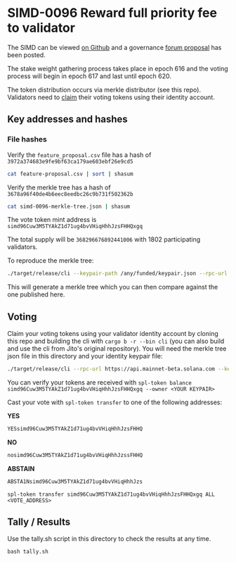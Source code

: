 # SIMD-0096 Reward full priority fee to validator

The SIMD can be viewed [on Github](https://github.com/solana-foundation/solana-improvement-documents/blob/main/proposals/0096-reward-collected-priority-fee-in-entirety.md) and a governance [forum proposal](https://forum.solana.com/t/proposal-for-enabling-the-reward-full-priority-fee-to-validator-on-solana-mainnet-beta/1456) has been posted.

The stake weight gathering process takes place in epoch 616 and the voting process will begin in epoch 617 and last until epoch 620.

The token distribution occurs via merkle distributor (see this repo). Validators need to [claim](https://github.com/laine-sa/solgov-distributor) their voting tokens using their identity account.

## Key addresses and hashes

### File hashes

Verify the `feature_proposal.csv` file has a hash of `3972a374683e9fe9bf63ca179ae603ebf26e9cd5`

```bash
cat feature-proposal.csv | sort | shasum
```

Verify the merkle tree has a hash of `3678a96f40de4b6eec8eedbc26c9b731f502362b`

```bash
cat simd-0096-merkle-tree.json | shasum
```

The vote token mint address is `simd96Cuw3M5TYAkZ1d71ug4bvVHiqHhhJzsFHHQxgq`

The total supply will be `368296676892441006` with 1802 participating validators.

To reproduce the merkle tree:

```bash
./target/release/cli --keypair-path /any/funded/keypair.json --rpc-url https://api.mainnet-beta.solana.com --mint simd96Cuw3M5TYAkZ1d71ug4bvVHiqHhhJzsFHHQxgq create-merkle-tree --csv-path ./votes/simd0096/feature-proposal.csv --merkle-tree-path simd-0096-merkle-tree-to-verify.json
```

This will generate a merkle tree which you can then compare against the one published here.

## Voting

Claim your voting tokens using your validator identity account by cloning this repo and building the cli with `cargo b -r --bin cli` (you can also build and use the cli from Jito's original repository). You will need the merkle tree json file in this directory and your identity keypair file:

```bash
./target/release/cli --rpc-url https://api.mainnet-beta.solana.com --keypair-path <YOUR KEYPAIR> --airdrop-version 0 --mint simd96Cuw3M5TYAkZ1d71ug4bvVHiqHhhJzsFHHQxgq --program-id mERKcfxMC5SqJn4Ld4BUris3WKZZ1ojjWJ3A3J5CKxv claim --merkle-tree-path ./votes/simd0069/simd-0096-merkle-tree.json
```

You can verify your tokens are received with `spl-token balance simd96Cuw3M5TYAkZ1d71ug4bvVHiqHhhJzsFHHQxgq --owner <YOUR KEYPAIR>`

Cast your vote with `spl-token transfer` to one of the following addresses:

**YES**
```bash
YESsimd96Cuw3M5TYAkZ1d71ug4bvVHiqHhhJzsFHHQ
```

**NO**
```bash
nosimd96Cuw3M5TYAkZ1d71ug4bvVHiqHhhJzssFHHQ
```

**ABSTAIN**
```bash
ABSTA1Nsimd96Cuw3M5TYAkZ1d71ug4bvVHiqHhhJzs
```

`spl-token transfer simd96Cuw3M5TYAkZ1d71ug4bvVHiqHhhJzsFHHQxgq ALL <VOTE_ADDRESS>`

## Tally / Results
Use the tally.sh script in this directory to check the results at any time.

`bash tally.sh`

